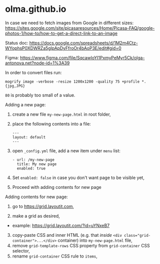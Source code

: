 # olma.github.io

In case we need to fetch images from Google in different sizes:
https://sites.google.com/site/picasaresources/Home/Picasa-FAQ/google-photos-1/how-to/how-to-get-a-direct-link-to-an-image

Status doc:
https://docs.google.com/spreadsheets/d/1M2m4Ctz-WYophsP0XDWRZa5glpApDyFfroOr4bAoP3E/edit#gid=0

Figma: https://www.figma.com/file/SqcawloYI1PxmyPeMyr5Ck/olga-antonova.net?node-id=1%3A39

In order to convert files run:

```fish
mogrify image -verbose -resize 1200x1200 -quality 75 +profile *.{jpg,JPG}
```

`80` is probably too small of a value.

Adding a new page:

1. create a new file `my-new-page.html` in root folder,

2. place the following contents into a file:
    ```
    ---
    layout: default
    ---
    ```
3. open `_config.yml` file, add a new item under `menu` list:

    ```
    - url: /my-new-page
      title: My new page
      enabled: true
    ```

4. Set `enabled: false` in case you don't want page to be visible yet,
5. Proceed with adding contents for new page

Adding contents for new page:

1. go to https://grid.layoutit.com,

2. make a grid as desired,

  * example: https://grid.layoutit.com/?id=uYNxeB7
3. copy-paste CSS and inner HTML (e.g. that _inside_ `<div class="grid-container">...</div>` container) into `my-new-page.html` file,
4. remove `grid-template-rows` CSS property from `grid-container` CSS selector,
5. rename `grid-container` CSS rule to `items`,
